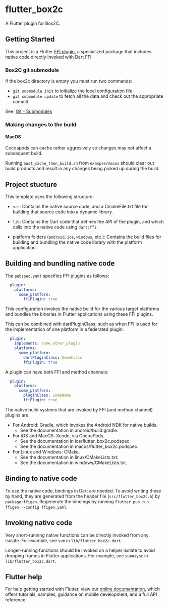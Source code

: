 # flutter_box2c

A Flutter plugin for Box2C.

## Getting Started

This project is a Flutter
[FFI plugin](https://docs.flutter.dev/development/platform-integration/c-interop),
a specialized package that includes native code directly invoked with Dart FFI.

### Box2C git submodule

If the box2c directory is empty you must run two commands:

- `git submodule init` to initialize the local configuration file
- `git submodule update` to fetch all the data and check out the appropriate commit

See: [Git - Submodules](https://git-scm.com/book/en/v2/Git-Tools-Submodules)

### Making changes to the build

#### MacOS

Cocoapods can cache rather aggresively so changes may not affect a subsequent build.

Running `bust_cache_then_build.sh` from `example/macos` should clear out build products and result in any changes being picked up during the build.

## Project stucture

This template uses the following structure:

* `src`: Contains the native source code, and a CmakeFile.txt file for building
  that source code into a dynamic library.

* `lib`: Contains the Dart code that defines the API of the plugin, and which
  calls into the native code using `dart:ffi`.

* platform folders (`android`, `ios`, `windows`, etc.): Contains the build files
  for building and bundling the native code library with the platform application.

## Building and bundling native code

The `pubspec.yaml` specifies FFI plugins as follows:

```yaml
  plugin:
    platforms:
      some_platform:
        ffiPlugin: true
```

This configuration invokes the native build for the various target platforms
and bundles the binaries in Flutter applications using these FFI plugins.

This can be combined with dartPluginClass, such as when FFI is used for the
implementation of one platform in a federated plugin:

```yaml
  plugin:
    implements: some_other_plugin
    platforms:
      some_platform:
        dartPluginClass: SomeClass
        ffiPlugin: true
```

A plugin can have both FFI and method channels:

```yaml
  plugin:
    platforms:
      some_platform:
        pluginClass: SomeName
        ffiPlugin: true
```

The native build systems that are invoked by FFI (and method channel) plugins are:

* For Android: Gradle, which invokes the Android NDK for native builds.
  * See the documentation in android/build.gradle.
* For iOS and MacOS: Xcode, via CocoaPods.
  * See the documentation in ios/flutter_box2c.podspec.
  * See the documentation in macos/flutter_box2c.podspec.
* For Linux and Windows: CMake.
  * See the documentation in linux/CMakeLists.txt.
  * See the documentation in windows/CMakeLists.txt.

## Binding to native code

To use the native code, bindings in Dart are needed.
To avoid writing these by hand, they are generated from the header file
(`src/flutter_box2c.h`) by `package:ffigen`.
Regenerate the bindings by running `flutter pub run ffigen --config ffigen.yaml`.

## Invoking native code

Very short-running native functions can be directly invoked from any isolate.
For example, see `sum` in `lib/flutter_box2c.dart`.

Longer-running functions should be invoked on a helper isolate to avoid
dropping frames in Flutter applications.
For example, see `sumAsync` in `lib/flutter_box2c.dart`.

## Flutter help

For help getting started with Flutter, view our
[online documentation](https://flutter.dev/docs), which offers tutorials,
samples, guidance on mobile development, and a full API reference.

